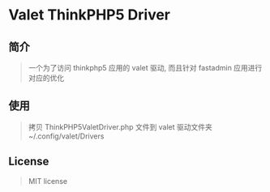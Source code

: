 #  Valet ThinkPHP5 Driver

## 简介
> 一个为了访问 thinkphp5 应用的 valet 驱动, 而且针对 fastadmin 应用进行对应的优化

## 使用
> 拷贝 ThinkPHP5ValetDriver.php 文件到 valet 驱动文件夹 ~/.config/valet/Drivers

## License
>  MIT license